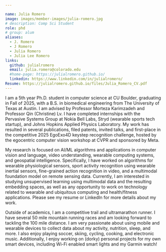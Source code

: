 ```yaml
---

name: Julia Romero
image: images/member-images/julia-romero.jpg
# description: Comp Sci Student
role: phd
# group: alum
aliases:
  - J. Romero
  - J Romero
  - Julia Romero
  - Julia Lee Romero
links:
  github: julialromero
  email: julia.romero@colorado.edu
  #home-page: https://julialromero.github.io/
  linkedin: https://www.linkedin.com/in/julialromero/
Resume: https://julialromero.github.io/files/Julia_Romero_CV.pdf
---
```


I am a 5th year Ph.D. student in computer science at CU Boulder, graduating in Fall of 2025, with a B.S. in biomedical engineering from The University of Texas at Austin. I am advised by Professor Morteza Karimzadeh and Professor Qin (Christine) Lv. I have completed internships with the Pervasive Systems Group at Nokia Bell Labs, Stryd (wearable sports tech startup), and Johns Hopkins Applied Physics Laboratory. My work has resulted in several publications, filed patents, invited talks, and first-place in the competitive 2025 EgoExo4D keystep recognition challenge, hosted by the egocentric computer vision workshop at CVPR and sponsored by Meta. 

My research is focused on AI/ML algorithms and applications in computer vision and language, video understanding, wearable computing systems, and geospatial intelligence. Specifically, I have worked on algorithms for wearable physiological sensors, sport activity recognition using wearable inertial sensors, fine-grained action recognition in video, and a multimodal foundation model on remote sensing data. Currently, I am interested in studying unsupervised learning using multimodal data and the resulting embedding spaces, as well as any opportunity to work on technology related to wearable and ubiquitous computing and health/fitness applications. Please see my resume or LinkedIn for more details about my work. 


Outside of academics, I am a competitive trail and ultramarathon runner. I have several 50 mile mountain running races and am looking forward to tackling the 100 mile distance. I am very passionate about using mobile and wearable devices to collect data about my activity, nutrition, sleep, and more. I also enjoy playing soccer, skiing, cycling, cooking, and electronic music. Additionally, I enjoy working on (dorky) personal projects for my own smart devices, including Wi-Fi enabled smart lights and my Garmin watch! 
